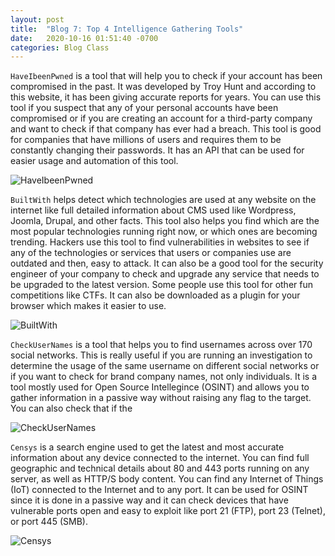 ```yaml
---
layout: post
title:  "Blog 7: Top 4 Intelligence Gathering Tools"
date:   2020-10-16 01:51:40 -0700
categories: Blog Class
---
```


`HaveIbeenPwned` is a tool that will help you to check if your account has been compromised in the past. It was developed by Troy Hunt and according to this website, it has been giving accurate reports for years. You can use this tool if you suspect that any of your personal accounts have been compromised or if you are creating an account for a third-party company and want to check if that company has ever had a breach. This tool is good for companies that have millions of users and requires them to be constantly changing their passwords. It has an API that can be used for easier usage and automation of this tool.


![HaveIbeenPwned](http://i1-news.softpedia-static.com/images/news2/Expert-Launches-Have-I-Been-Pwned-Service-406359-2.png)


`BuiltWith` helps detect which technologies are used at any website on the internet like full detailed information about CMS used like Wordpress, Joomla, Drupal, and other facts. This tool also helps you find which are the most popular technologies running right now, or which ones are becoming trending. Hackers use this tool to find vulnerabilities in websites to see if any of the technologies or services that users or companies use are outdated and then, easy to attack. It can also be a good tool for the security engineer of your company to check and upgrade any service that needs to be upgraded to the latest version. Some people use this tool for other fun competitions like CTFs. It can also be downloaded as a plugin for your browser which makes it easier to use.


![BuiltWith](https://addons.cdn.mozilla.net/user-media/previews/thumbs/190/190640.png?modified=1543519046)


`CheckUserNames` is a tool that helps you to find usernames across over 170 social networks. This is really useful if you are running an investigation to determine the usage of the same username on different social networks or if you want to check for brand company names, not only individuals. It is a tool mostly used for Open Source Intellegince (OSINT) and allows you to gather information in a passive way without raising any flag to the target. You can also check that if the 

![CheckUserNames](https://www.makeuseof.com/dir/wp-content/uploads/2009/02/checkusernames.png)


`Censys` is a search engine used to get the latest and most accurate information about any device connected to the internet. You can find full geographic and technical details about 80 and 443 ports running on any server, as well as HTTP/S body content. You can find any Internet of Things (IoT) connected to the Internet and to any port. It can be used for OSINT since it is done in a passive way and it can check devices that have vulnerable ports open and easy to exploit like port 21 (FTP), port 23 (Telnet), or port 445 (SMB). 

![Censys](https://www.eweek.com/imagesvr_ez/b2bezp/2018/12/censys-1088x725.png?alias=article_hero)
